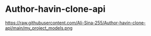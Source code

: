 # Author-havin-clone-api
https://raw.githubusercontent.com/Ali-Sina-255/Author-havin-clone-api/main/my_project_models.png
